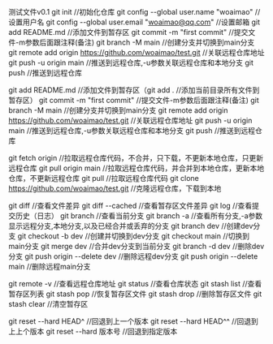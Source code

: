 测试文件v0.1
git init //初始化仓库
git config --global user.name "woaimao" //设置用户名
git config --global user.email "woaimao@qq.com" //设置邮箱
git add README.md //添加文件到暂存区
git commit -m "first commit" //提交文件-m参数后面跟注释(备注)
git branch -M main //创建分支并切换到main分支
git remote add origin https://github.com/woaimao/test.git //关联远程仓库地址
git push -u origin main //推送到远程仓库,-u参数关联远程仓库和本地分支
git push //推送到远程仓库


git add README.md //添加文件到暂存区（git add . //添加当前目录所有文件到暂存区）
git commit -m "first commit" //提交文件-m参数后面跟注释(备注)
git branch -M main //创建分支并切换到main分支
git remote add origin https://github.com/woaimao/test.git //关联远程仓库地址
git push -u origin main //推送到远程仓库,-u参数关联远程仓库和本地分支
git push //推送到远程仓库


git fetch origin //拉取远程仓库代码，不合并，只下载，不更新本地仓库，只更新远程仓库
git pull origin main //拉取远程仓库代码，并合并到本地仓库，更新本地仓库，不更新远程仓库
git pull //拉取远程仓库代码
git clone https://github.com/woaimao/test.git //克隆远程仓库，下载到本地

git diff //查看文件差异
git diff --cached //查看暂存区文件差异
git log //查看提交历史（日志）
git branch //查看当前分支
git branch -a //查看所有分支,-a参数显示远程分支,本地分支,以及已经合并或丢弃的分支
git branch dev //创建dev分支
git checkout -b dev //创建并切换到dev分支
git checkout main //切换到main分支
git merge dev //合并dev分支到当前分支
git branch -d dev //删除dev分支
git push origin --delete dev //删除远程dev分支
git push origin --delete main //删除远程main分支

git remote -v //查看远程仓库地址
git status //查看仓库状态
git stash list //查看暂存区列表
git stash pop //恢复暂存区文件
git stash drop //删除暂存区文件
git stash clear //清空暂存区

git reset --hard HEAD^ //回退到上一个版本
git reset --hard HEAD^^ //回退到上上个版本
git reset --hard 版本号 //回退到指定版本


